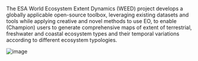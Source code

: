 The ESA World Ecosystem Extent Dynamics (WEED) project develops a globally applicable open-source toolbox, leveraging existing datasets and tools while applying creative and novel methods to use EO, to enable (Champion) users to generate comprehensive maps of extent of terrestrial, freshwater and coastal ecosystem types and their temporal variations according to different ecosystem typologies.​

![image](https://github.com/user-attachments/assets/6b266f8e-f316-465b-a93f-fcc4f777915c)
